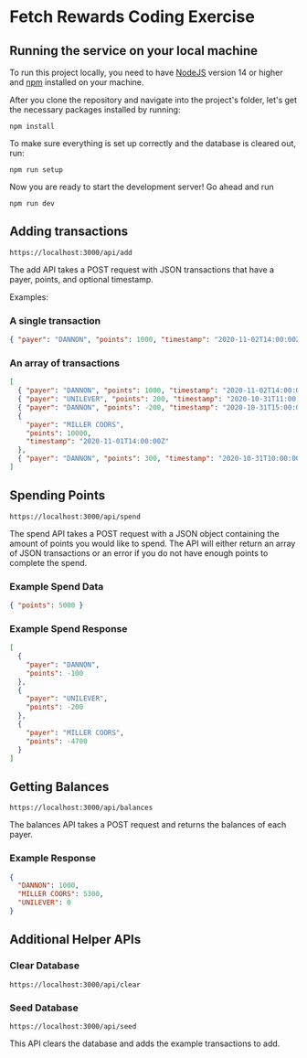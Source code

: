 # Fetch Rewards Coding Exercise

## Running the service on your local machine

To run this project locally, you need to have [NodeJS](https://nodejs.dev/) version 14 or higher and [npm](https://npmjs.com/) installed on your machine.

After you clone the repository and navigate into the project's folder, let's get the necessary packages installed by running:

```
npm install
```

To make sure everything is set up correctly and the database is cleared out, run:

```
npm run setup
```

Now you are ready to start the development server! Go ahead and run

```
npm run dev
```

## Adding transactions

```
https://localhost:3000/api/add
```

The add API takes a POST request with JSON transactions that have a payer, points, and optional timestamp.

Examples:

### A single transaction

```json
{ "payer": "DANNON", "points": 1000, "timestamp": "2020-11-02T14:00:00Z" }
```

### An array of transactions

```json
[
  { "payer": "DANNON", "points": 1000, "timestamp": "2020-11-02T14:00:00Z" },
  { "payer": "UNILEVER", "points": 200, "timestamp": "2020-10-31T11:00:00Z" },
  { "payer": "DANNON", "points": -200, "timestamp": "2020-10-31T15:00:00Z" },
  {
    "payer": "MILLER COORS",
    "points": 10000,
    "timestamp": "2020-11-01T14:00:00Z"
  },
  { "payer": "DANNON", "points": 300, "timestamp": "2020-10-31T10:00:00Z" }
]
```

## Spending Points

```
https://localhost:3000/api/spend
```

The spend API takes a POST request with a JSON object containing the amount of points you would like to spend. The API will either return an array of JSON transactions or an error if you do not have enough points to complete the spend.

### Example Spend Data

```json
{ "points": 5000 }
```

### Example Spend Response

```json
[
  {
    "payer": "DANNON",
    "points": -100
  },
  {
    "payer": "UNILEVER",
    "points": -200
  },
  {
    "payer": "MILLER COORS",
    "points": -4700
  }
]
```

## Getting Balances

```
https://localhost:3000/api/balances
```

The balances API takes a POST request and returns the balances of each payer.

### Example Response

```json
{
  "DANNON": 1000,
  "MILLER COORS": 5300,
  "UNILEVER": 0
}
```

## Additional Helper APIs

### Clear Database

```
https://localhost:3000/api/clear
```

### Seed Database

```
https://localhost:3000/api/seed
```

This API clears the database and adds the example transactions to add.
